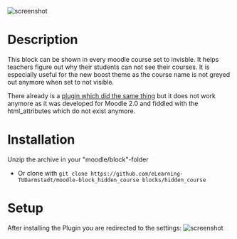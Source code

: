 ![screenshot](https://user-images.githubusercontent.com/15816473/33555151-8ee5f1b4-d8ff-11e7-844f-26375a53a853.jpg)

Description
===================
This block can be shown in every moodle course set to invisble. It helps teachers figure out why their students can not see their courses.
It is especially useful for the new boost theme as the course name is not greyed out anymore when set to not visible.

There already is a [plugin which did the same thing](https://moodle.org/plugins/block_hiddencourse) but it does not work anymore as it was developed for Moodle 2.0 and fiddled with the html_attributes which do not exist anymore.

Installation
===================
Unzip the archive in your "moodle/block"-folder
* Or clone with ```git clone https://github.com/eLearning-TUDarmstadt/moodle-block_hidden_course blocks/hidden_course```

Setup
===================
After installing the Plugin you are redirected to the settings:
![screenshot](https://user-images.githubusercontent.com/15816473/34302074-a12de6a4-e72f-11e7-806d-f6019ef78738.jpg)
